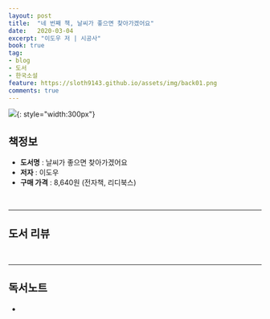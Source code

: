 ```yaml
---
layout: post
title:  "네 번째 책, 날씨가 좋으면 찾아가겠어요"
date:   2020-03-04
excerpt: "이도우 저 | 시공사"
book: true
tag:
- blog
- 도서
- 한국소설
feature: https://sloth9143.github.io/assets/img/back01.png
comments: true
---
```


![](https://sloth9143.github.io/assets/img/book/book-04.jpg){: style="width:300px"}

## 책정보
   - **도서명** : 날씨가 좋으면 찾아가겠어요
   - **저자** : 이도우
   - **구매 가격** : 8,640원 (전자책, 리디북스)

&nbsp;&nbsp;

---

## 도서 리뷰


&nbsp;&nbsp;

---

## 독서노트

#### # 
 - 